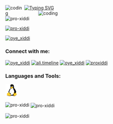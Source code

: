 
<a href="https://git.io/typing-svg"><img src="https://readme-typing-svg.demolab.com?font=Fira+Code&size=28&pause=1000&color=F71A73&width=435&lines=i+Am+MR+pro-xiddi%F0%9F%A5%B0;it's+nOt+A+just+nAme+BRO;it's+A+brAnd+%F0%9F%A4%AB;tnk+you+everyone+;+lv+u+all%F0%9F%98%8D" alt="Typing SVG" /></a>
 <img align="left" alt="coding" width="60" src="https://camo.githubusercontent.com/689d4d6b2c0702d582f60ce755551f6815bafbd1430e01a0454ef585c7cc3427/68747470733a2f2f656d6f6a692e646973636f72642e73742f656d6f6a69732f37363862313038642d323734662d346634342d613633342d3834373762313665666365372e676966"><img align="right" alt="coding" width="400" src="https://user-images.githubusercontent.com/55389276/140866485-8fb1c876-9a8f-4d6a-98dc-08c4981eaf70.gif">
<p align="left"> <img src="https://komarev.com/ghpvc/?username=pro-xiddi&label=Profile%20views&color=0e75b6&style=plastic" alt="pro-xiddi" /> </p>

<p align="left"> <a href="https://github.com/ryo-ma/github-profile-trophy"><img src="https://github-profile-trophy.vercel.app/?username=pro-xiddi" alt="pro-xiddi" /></a> </p>

<p align="left"> <a href="https://twitter.com/oye_xiddi" target="blank"><img src="https://img.shields.io/twitter/follow/oye_xiddi?logo=twitter&style=for-the-badge" alt="oye_xiddi" /></a> </p>

<h3 align="left">Connect with me:</h3>
<p align="left">
<a href="https://twitter.com/oye_xiddi" target="blank"><img align="center" src="https://raw.githubusercontent.com/rahuldkjain/github-profile-readme-generator/master/src/images/icons/Social/twitter.svg" alt="oye_xiddi" height="30" width="40" /></a>
<a href="https://fb.com/ali.timeline" target="blank"><img align="center" src="https://raw.githubusercontent.com/rahuldkjain/github-profile-readme-generator/master/src/images/icons/Social/facebook.svg" alt="ali.timeline" height="30" width="40" /></a>
<a href="https://instagram.com/oye_xiddi" target="blank"><img align="center" src="https://raw.githubusercontent.com/rahuldkjain/github-profile-readme-generator/master/src/images/icons/Social/instagram.svg" alt="oye_xiddi" height="30" width="40" /></a>
<a href="[https://www.youtube.com/c/@proxiddi](https://www.youtube.com/c/@proxiddi)" target="blank"><img align="center" src="https://raw.githubusercontent.com/rahuldkjain/github-profile-readme-generator/master/src/images/icons/Social/youtube.svg" alt="proxiddi" height="30" width="40" /></a>
</p>

<h3 align="left">Languages and Tools:</h3>
<p align="left"> <a href="https://www.linux.org/" target="_blank" rel="noreferrer"> <img src="https://raw.githubusercontent.com/devicons/devicon/master/icons/linux/linux-original.svg" alt="linux" width="40" height="40"/> </a> </p>

<p><img align="left" src="https://github-readme-stats.vercel.app/api/top-langs?username=pro-xiddi&show_icons=true&theme=dark&title_color=ff0000&bg_color=00ffff&locale=en&layout=compact" alt="pro-xiddi" /></p>

<p>&nbsp;<img align="center" src="https://github-readme-stats.vercel.app/api?username=pro-xiddi&show_icons=true&theme=gruvbox&title_color=ff0000&locale=en" alt="pro-xiddi" /></p>

<p><img align="center" src="https://github-readme-streak-stats.herokuapp.com/?user=pro-xiddi&theme=highcontrast" alt="pro-xiddi" /></p>
